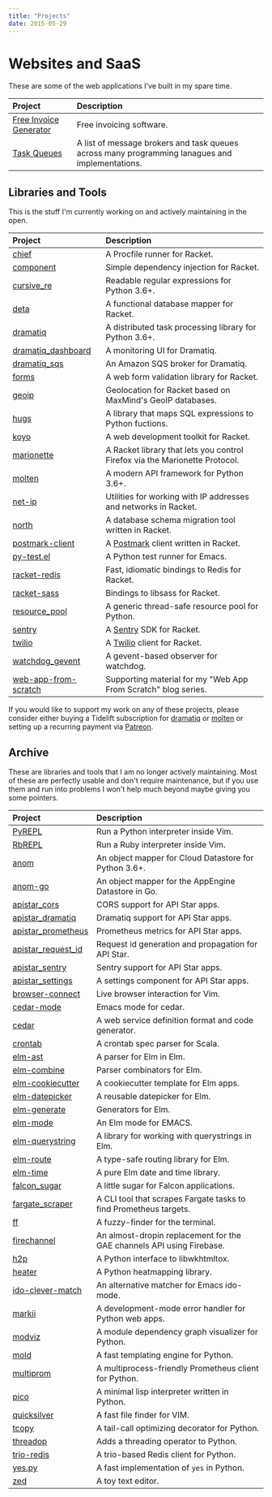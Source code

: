 ```yaml
---
title: "Projects"
date: 2015-05-29
---
```


# Websites and SaaS

These are some of the web applications I've built in my spare time.

| Project                  | Description                                                                                     |
| :---                     | :---                                                                                            |
| [Free Invoice Generator] | Free invoicing software.                                                                        |
| [Task Queues]            | A list of message brokers and task queues across many programming lanagues and implementations. |

[Free Invoice Generator]: https://free-invoice-generator.com
[Task Queues]: https://taskqueues.com


## Libraries and Tools

This is the stuff I'm currently working on and actively maintaining in
the open.

| Project                 | Description                                                                 |
| :---                    | :---                                                                        |
| [chief]                 | A Procfile runner for Racket.                                               |
| [component]             | Simple dependency injection for Racket.                                     |
| [cursive_re]            | Readable regular expressions for Python 3.6+.                               |
| [deta]                  | A functional database mapper for Racket.                                    |
| [dramatiq]              | A distributed task processing library for Python 3.6+.                      |
| [dramatiq_dashboard]    | A monitoring UI for Dramatiq.                                               |
| [dramatiq_sqs]          | An Amazon SQS broker for Dramatiq.                                          |
| [forms]                 | A web form validation library for Racket.                                   |
| [geoip]                 | Geolocation for Racket based on MaxMind's GeoIP databases.                  |
| [hugs]                  | A library that maps SQL expressions to Python fuctions.                     |
| [koyo]                  | A web development toolkit for Racket.                                       |
| [marionette]            | A Racket library that lets you control Firefox via the Marionette Protocol. |
| [molten]                | A modern API framework for Python 3.6+.                                     |
| [net-ip]                | Utilities for working with IP addresses and networks in Racket.             |
| [north]                 | A database schema migration tool written in Racket.                         |
| [postmark-client]       | A [Postmark] client written in Racket.                                      |
| [py-test.el]            | A Python test runner for Emacs.                                             |
| [racket-redis]          | Fast, idiomatic bindings to Redis for Racket.                               |
| [racket-sass]           | Bindings to libsass for Racket.                                             |
| [resource_pool]         | A generic thread-safe resource pool for Python.                             |
| [sentry][racket-sentry] | A [Sentry] SDK for Racket.                                                  |
| [twilio][racket-twilio] | A [Twilio] client for Racket.                                               |
| [watchdog_gevent]       | A gevent-based observer for watchdog.                                       |
| [web-app-from-scratch]  | Supporting material for my "Web App From Scratch" blog series.              |

If you would like to support my work on any of these projects, please
consider either buying a Tidelift subscription for [dramatiq][tl_dramatiq]
or [molten][tl_molten] or setting up a recurring payment via [Patreon].

[tl_dramatiq]: https://tidelift.com/subscription/pkg/pypi-dramatiq?utm_source=pypi-dramatiq&utm_medium=referral&utm_campaign=blog
[tl_molten]: https://tidelift.com/subscription/pkg/pypi-molten?utm_source=pypi-molten&utm_medium=referral&utm_campaign=blog
[Patreon]: https://patreon.com/popabogdanp


## Archive

These are libraries and tools that I am no longer actively
maintaining.  Most of these are perfectly usable and don't require
maintenance, but if you use them and run into problems I won't help
much beyond maybe giving you some pointers.

| Project              | Description                                                           |
| :---                 | :---                                                                  |
| [PyREPL]             | Run a Python interpreter inside Vim.                                  |
| [RbREPL]             | Run a Ruby interpreter inside Vim.                                    |
| [anom]               | An object mapper for Cloud Datastore for Python 3.6+.                 |
| [anom-go]            | An object mapper for the AppEngine Datastore in Go.                   |
| [apistar_cors]       | CORS support for API Star apps.                                       |
| [apistar_dramatiq]   | Dramatiq support for API Star apps.                                   |
| [apistar_prometheus] | Prometheus metrics for API Star apps.                                 |
| [apistar_request_id] | Request id generation and propagation for API Star.                   |
| [apistar_sentry]     | Sentry support for API Star apps.                                     |
| [apistar_settings]   | A settings component for API Star apps.                               |
| [browser-connect]    | Live browser interaction for Vim.                                     |
| [cedar-mode]         | Emacs mode for cedar.                                                 |
| [cedar]              | A web service definition format and code generator.                   |
| [crontab]            | A crontab spec parser for Scala.                                      |
| [elm-ast]            | A parser for Elm in Elm.                                              |
| [elm-combine]        | Parser combinators for Elm.                                           |
| [elm-cookiecutter]   | A cookiecutter template for Elm apps.                                 |
| [elm-datepicker]     | A reusable datepicker for Elm.                                        |
| [elm-generate]       | Generators for Elm.                                                   |
| [elm-mode]           | An Elm mode for EMACS.                                                |
| [elm-querystring]    | A library for working with querystrings in Elm.                       |
| [elm-route]          | A type-safe routing library for Elm.                                  |
| [elm-time]           | A pure Elm date and time library.                                     |
| [falcon_sugar]       | A little sugar for Falcon applications.                               |
| [fargate_scraper]    | A CLI tool that scrapes Fargate tasks to find Prometheus targets.     |
| [ff]                 | A fuzzy-finder for the terminal.                                      |
| [firechannel]        | An almost-dropin replacement for the GAE channels API using Firebase. |
| [h2p]                | A Python interface to libwkhtmltox.                                   |
| [heater]             | A Python heatmapping library.                                         |
| [ido-clever-match]   | An alternative matcher for Emacs ido-mode.                            |
| [markii]             | A development-mode error handler for Python web apps.                 |
| [modviz]             | A module dependency graph visualizer for Python.                      |
| [mold]               | A fast templating engine for Python.                                  |
| [multiprom]          | A multiprocess-friendly Prometheus client for Python.                 |
| [pico]               | A minimal lisp interpreter written in Python.                         |
| [quicksilver]        | A fast file finder for VIM.                                           |
| [tcopy]              | A tail-call optimizing decorator for Python.                          |
| [threadop]           | Adds a threading operator to Python.                                  |
| [trio-redis]         | A trio-based Redis client for Python.                                 |
| [yes.py]             | A fast implementation of `yes` in Python.                             |
| [zed]                | A toy text editor.                                                    |


[PyREPl]: https://github.com/Bogdanp/pyrepl.vim
[RbREPL]: https://github.com/Bogdanp/rbrepl.vim
[anom-go]: https://github.com/Bogdanp/anom
[anom]: https://anom.defn.io
[apistar_cors]: https://github.com/Bogdanp/apistar_cors
[apistar_dramatiq]: https://github.com/Bogdanp/apistar_dramatiq
[apistar_prometheus]: https://github.com/Bogdanp/apistar_prometheus
[apistar_request_id]: https://github.com/Bogdanp/apistar_request_id
[apistar_sentry]: https://github.com/Bogdanp/apistar_sentry
[apistar_settings]: https://github.com/Bogdanp/apistar_settings
[browser-connect]: https://github.com/Bogdanp/browser-connect.vim
[cedar-mode]: https://github.com/Bogdanp/cedar-mode
[cedar]: https://github.com/Bogdanp/cedar
[chief]: https://github.com/Bogdanp/racket-chief
[crontab]: https://github.com/Bogdanp/crontab
[component]: https://github.com/Bogdanp/racket-component
[cursive_re]: https://github.com/Bogdanp/cursive_re
[deta]: https://github.com/Bogdanp/deta
[dramatiq]: https://dramatiq.io
[dramatiq_dashboard]: https://github.com/Bogdanp/dramatiq_dashboard
[dramatiq_sqs]: https://github.com/Bogdanp/dramatiq_sqs
[elm-ast]: https://github.com/Bogdanp/elm-ast
[elm-combine]: https://github.com/Bogdanp/elm-combine
[elm-cookiecutter]: https://github.com/Bogdanp/elm-cookiecutter
[elm-datepicker]: https://github.com/Bogdanp/elm-datepicker
[elm-generate]: https://github.com/Bogdanp/elm-generate
[elm-mode]: https://github.com/jcollard/elm-mode
[elm-querystring]: https://github.com/Bogdanp/elm-querystring
[elm-route]: https://github.com/Bogdanp/elm-route
[elm-time]: https://github.com/Bogdanp/elm-time
[falcon_sugar]: https://github.com/Bogdanp/falcon_sugar
[fargate_scraper]: https://github.com/Bogdanp/fargate_scraper
[ff]: https://github.com/Bogdanp/ff
[firechannel]: https://github.com/LeadPages/firechannel
[forms]: https://github.com/Bogdanp/racket-forms
[geoip]: https://github.com/Bogdanp/racket-geoip
[h2p]: https://github.com/Bogdanp/h2p
[heater]: https://github.com/Bogdanp/heater
[hugs]: https://github.com/Bogdanp/hugs
[ido-clever-match]: https://github.com/Bogdanp/ido-clever-match
[koyo]: https://github.com/Bogdanp/koyo
[marionette]: https://github.com/Bogdanp/marionette
[markii]: https://github.com/Bogdanp/markii
[modviz]: https://github.com/Bogdanp/modviz
[mold]: https://github.com/Bogdanp/mold
[molten]: https://moltenframework.com
[multiprom]: https://github.com/Bogdanp/multiprom
[net-ip]: https://github.com/Bogdanp/racket-net-ip
[north]: https://github.com/Bogdanp/racket-north
[pico]: https://github.com/Bogdanp/pico
[postmark]: https://postmarkapp.com
[postmark-client]: https://github.com/Bogdanp/racket-postmark
[py-test.el]: https://github.com/Bogdanp/py-test.el
[quicksilver]: https://github.com/Bogdanp/quicksilver.vim
[racket-redis]: https://github.com/Bogdanp/racket-redis/
[racket-sass]: https://github.com/Bogdanp/racket-sass/
[racket-sentry]: https://github.com/Bogdanp/racket-sentry/
[racket-twilio]: https://github.com/Bogdanp/racket-twilio/
[repos]: https://github.com/Bogdanp/repositories
[resource_pool]: https://github.com/Bogdanp/resource_pool
[sentry]: https://sentry.io
[tcopy]: https://github.com/Bogdanp/tcopy
[threadop]: https://github.com/Bogdanp/threadop
[trio-redis]: https://github.com/Bogdanp/trio-redis
[twilio]: https://twilio.com
[watchdog_gevent]: https://github.com/Bogdanp/watchdog_gevent
[web-app-from-scratch]: https://github.com/Bogdanp/web-app-from-scratch
[yes.py]: https://github.com/Bogdanp/yes.py
[zed]: https://github.com/Bogdanp/zed
